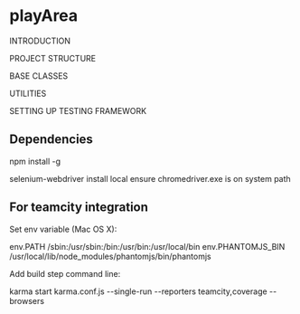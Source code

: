 playArea
========

INTRODUCTION

PROJECT STRUCTURE

BASE CLASSES

UTILITIES

SETTING UP TESTING FRAMEWORK

Dependencies
------------

npm install -g

selenium-webdriver install local
ensure chromedriver.exe is on system path

For teamcity integration
------------------------

Set env variable (Mac OS X):

env.PATH	            /sbin:/usr/sbin:/bin:/usr/bin:/usr/local/bin
env.PHANTOMJS_BIN	    /usr/local/lib/node_modules/phantomjs/bin/phantomjs

Add build step command line:

karma start karma.conf.js --single-run --reporters teamcity,coverage --browsers